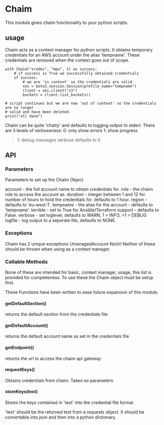 # Chaim
This module gives chaim functionality to your python scripts.

## usage
Chaim acts as a context manager for python scripts.  It obtains temporary credentials
for an AWS account under the alias 'tempname'.  These credentials are removed when
the context goes out of scope.

```
with Chaim("sredev", "mpu", 1) as success:
    # if success is True we successfully obtained credentials
    if success:
        # we are 'in context' so the credentials are valid
        ses = boto3.session.Session(profile_name="tempname")
        client = ses.client("s3")
        buckets = client.list_buckets()

# script continues but we are now 'out of context' so the credentials are no longer
# valid and have been deleted.
print("all done")
```

Chaim can be quite 'chatty' and defaults to logging output to stderr.  There are 3
levels of verboseness:
  0: only show errors
  1: show progress
 >1: debug messages
verbose defaults to 0

## API
### Parameters
Parameters to set up the Chaim Object

  account - the full account name to obtain credentials for.
  role - the chaim role to access the account as.
  duration - integer between 1 and 12 for number of hours to hold the credentials for.
             defaults to 1 hour.
  region - defaults to 'eu-west-1'.
  tempname - the alias for the account - defaults to 'tempname'.
  terrible - set to True for Ansible/Terraform support - defaults to False.
  verbose - set loglevel, defaults to WARN, 1 = INFO, >1 = DEBUG
  logfile - log output to a seperate file, defaults to NONE.

### Exceptions
Chaim has 2 unique exceptions
  UmanagedAccount
  NoUrl
Neither of these should be thrown when using as a context manager.

### Callable Methods
None of these are intended for basic, context manager, usage, this list is provided
for completeness.  To use these the Chaim object must be setup first.

These Functions have been written to ease future expansion of this module.

#### getDefaultSection()
returns the default section from the credentials file

#### getDefaultAccount()
returns the default account name as set in the credentials file

#### getEndpoint()
returns the url to access the chaim api gateway
#### requestKeys()
Obtains credentials from chaim.  Takes no parameters

#### storeKeys(text)
Stores the keys contained in 'text' into the credential file format.

'text' should be the returned text from a requests object. It should be convertable
into json and then into a python dictionary.

